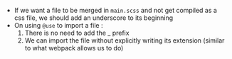 - If we want a file to be merged in `main.scss` and not get compiled as a css file, we should add an underscore to its beginning
- On using `@use` to import a file : 
  1. There is no need to add the _ prefix
  2. We can import the file without explicitly writing its extension (similar to what webpack allows us to do)